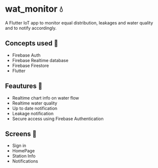 # wat_monitor 💧

A Flutter IoT app to monitor equal distribution, leakages and water quality and to notify accordingly.

## Concepts used 📑

- Firebase Auth
- Firebase Realtime database
- Firebase Firestore
- Flutter

## Feautures 💎

- Realtime chart info on water flow
- Realtime water quality
- Up to date notification
- Leakage notification
- Secure access using Firebase Authentication

## Screens 📱

- Sign in
- HomePage
- Station Info
- Notifications
